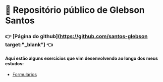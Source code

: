 # :memo: Repositório público de Glebson Santos
### :point_right: [Página do github](https://github.com/santos-glebson target:"_blank") :point_left:

#### Aqui estão alguns exercícios que vim desenvolvendo ao longo dos meus estudos:
* [Formulários](https://santos-glebson.github.io/formularios/index.html)
